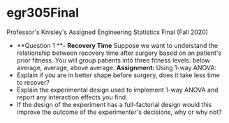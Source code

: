 # egr305Final
Professor's Knisley's Assigned Engineering Statistics Final (Fall 2020)

- **Question 1 **-
**Recovery Time**
Suppose we want to understand the relationship between recovery time after surgery based on an patient's prior fitness. You will group patients into three fitness levels: below average, average, above average. 
**Assignment:**
Using 1-way ANOVA: 
- Explain if you are in better shape before surgery, does it take less time to recover? 
- Explain the experimental design used to implement 1-way ANOVA and report any interaction effects you find.
- If the design of the experiment has a full-factorial design would this improve the outcome of the experimenter's decisions, why or why not?
